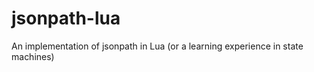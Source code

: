 jsonpath-lua
============

An implementation of jsonpath in Lua (or a learning experience in state machines)
